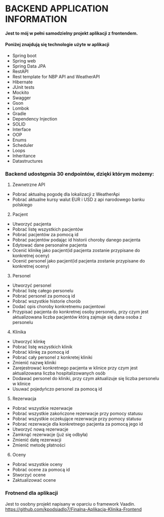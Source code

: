 

# BACKEND APPLICATION INFORMATION
#### Jest to mój w pełni samodzielny projekt aplikacji z frontendem.


#### Poniżej znajdują się technologie użyte w aplikacji
* Spring boot
* Spring web
* Spring Data JPA
* RestAPI
* Rest template for NBP API and WeatherAPI
* Hibernate
* JUnit tests
* Mockito
* Swagger
* Gson
* Lombok
* Gradle
* Dependency Injection
* SOLID
* Interface
* OOP
* Enums
* Scheduler
* Loops
* Inheritance
* Datastructures


###
### Backend udostępnia 30 endpointów, dzięki którym możemy:
1. Zewnetrzne API
* Pobrać aktualną pogodę dla lokalizacji z WeatherApi
* Pobrać aktualne kursy walut EUR i USD z api narodowego banku polskiego
2. Pacjent
* Utworzyć pacjenta
* Pobrać listę wszystkich pacjentów
* Pobrać pacjentów za pomocą id
* Pobrać pacjentów podając id historii choroby danego pacjenta
* Edytować dane personalne pacjenta
* Ocenić klinikę jako pacjent(id pacjenta zostanie przypisane do konkretnej oceny)
* Ocenić personel jako pacjent(id pacjenta zostanie przypisane do konkretnej oceny)
3. Personel
* Utworzyć personel
* Pobrać listę całego personelu
* Pobrać personel za pomocą id
* Pobrać wszystkie historie chorób
* Dodać opis choroby konkretnemu pacjentowi
* Przypisać pacjenta do konkretnej osoby personelu, przy czym jest aktualizowana liczba pacjentów którą zajmuje się dana osoba z personelu
4. Klinika
* Utworzyć klinkę
* Pobrać listę wszystkich klinik
* Pobrać klinkę za pomocą id
* Pobrać cały personel z konkretej kliniki
* Zmienić nazwę kliniki
* Zarejestrować konkretnego pacjenta w klinice przy czym jest aktualizowana liczba hospitalizowanych osób
* Dodawać personel do kliniki, przy czym aktualizuje się liczba personelu w klinice
* Usuwać pojedyńczo personel za pomocą id
5. Rezerwacja
* Pobrać wszystkie rezerwacje
* Pobrać wszystkie zakończone rezerwacje przy pomocy statusu
* Pobrać wszystkie oczekujące rezerwacje przy pomocy statusu
* Pobrać rezerwacje dla konkretnego pacjenta za pomocą jego id
* Utworzyć nową rezerwacje
* Zamknąć rezerwacje (już się odbyła)
* Zmienić datę rezerwacji
* Zmienić metodę płatności
6. Oceny
* Pobrać wszystkie oceny
* Pobrać ocene za pomocą id
* Stworzyć ocene
* Zaktualizować ocene
####
### Frotnend dla aplikacji
Jest to osobny projekt napisany w oparciu o framework Vaadin.
https://github.com/kpodsiadlo7/Finalna-Aplikacja-Klinika-Frontend
